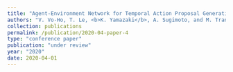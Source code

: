 ```yaml
---
title: "Agent-Environment Network for Temporal Action Proposal Generation"
authors: "V. Vo-Ho, T. Le, <b>K. Yamazaki</b>, A. Sugimoto, and M. Tran"
collection: publications
permalink: /publication/2020-04-paper-4
type: "conference paper"
publication: "under review"
year: "2020"
date: 2020-04-01
---
```

